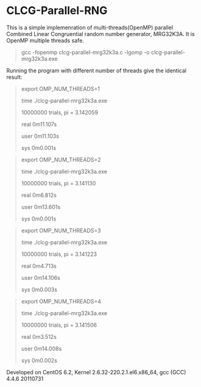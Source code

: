 # CLCG-Parallel-RNG

This is a simple implemenration of multi-threads(OpenMP) parallel Combined Linear Congruential random number generator, MRG32K3A. It is OpenMP multiple threads safe.

>gcc -fopenmp clcg-parallel-mrg32k3a.c -lgomp -o clcg-parallel-mrg32k3a.exe

Running the program with different number of threads give the identical result:

>export OMP_NUM_THREADS=1
>
>time ./clcg-parallel-mrg32k3a.exe 
>
> 10000000 trials, pi = 3.142059 
>
>real	0m11.107s
>
>user	0m11.103s
>
>sys	0m0.001s
>

>export OMP_NUM_THREADS=2
>
>time ./clcg-parallel-mrg32k3a.exe 
>
> 10000000 trials, pi = 3.141130 
>
>real	0m6.812s
>
>user	0m13.601s
>
>sys	0m0.001s
>

>export OMP_NUM_THREADS=3
>
>time ./clcg-parallel-mrg32k3a.exe 
>
> 10000000 trials, pi = 3.141223 
>
>real	0m4.713s
>
>user	0m14.106s
>
>sys	0m0.003s
>

>export OMP_NUM_THREADS=4
>
>time ./clcg-parallel-mrg32k3a.exe 
>
> 10000000 trials, pi = 3.141506 
>
>real	0m3.512s
>
>user	0m14.008s
>
>sys	0m0.002s


Developed on CentOS 6.2, Kernel 2.6.32-220.2.1.el6.x86_64, gcc (GCC) 4.4.6 20110731

